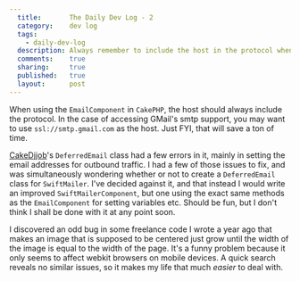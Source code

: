 ```yaml
---
  title:       The Daily Dev Log - 2
  category:    dev log
  tags:
    - daily-dev-log
  description: Always remember to include the host in the protocol when using the EmailComponent
  comments:    true
  sharing:     true
  published:   true
  layout:      post
---
```


When using the `EmailComponent` in `CakePHP`, the host should always include the protocol. In the case of accessing GMail's smtp support, you may want to use `ssl://smtp.gmail.com` as the host. Just FYI, that will save a ton of time.

[CakeDjjob](https://github.com/josegonzalez/cake_djjob)'s `DeferredEmail` class had a few errors in it, mainly in setting the email addresses for outbound traffic. I had a few of those issues to fix, and was simultaneously wondering whether or not to create a `DeferredEmail` class for `SwiftMailer`. I've decided against it, and that instead I would write an improved `SwiftMailerComponent`, but one using the exact same methods as the `EmailComponent` for setting variables etc. Should be fun, but I don't think I shall be done with it at any point soon.

I discovered an odd bug in some freelance code I wrote a year ago that makes an image that is supposed to be centered just grow until the width of the image is equal to the width of the page. It's a funny problem because it only seems to affect webkit browsers on mobile devices. A quick search reveals no similar issues, so it makes my life that much _easier_ to deal with.
